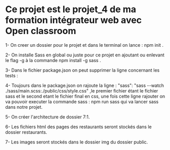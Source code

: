 # Ce projet est le projet_4 de ma formation intégrateur web avec Open classroom

1- On creer un dossier pour le projet et dans le terminal on lance : npm init .

2- On installe Sass en global ou juste pour ce projet en ajoutant ou enlevant le flag -g à la commande npm install -g sass .

3- Dans le fichier package.json on peut supprimer la ligne concernant les tests :

4- Toujours dans le package.json on rajoute la ligne : "sass": "sass --watch ./sass/main.scss:./public/css/style.css" ,le premier fichier étant le fichier sass et le second etant le fichier final en css, une fois cette ligne rajouter on va pouvoir executer la commande sass : npm run sass qui va lancer sass dans notre projet.

5- On créer l'architecture de dossier 7:1.

6- Les fichiers html des pages des restaurants seront stockés dans le dossier restaurants.

7- Les images seront stockés dans le dossier img du dossier public.
